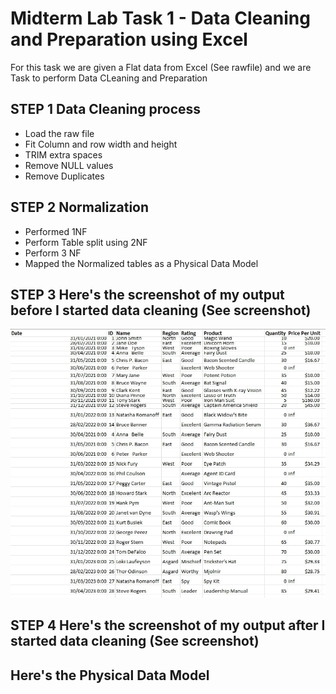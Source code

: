 # Midterm Lab Task 1 - Data Cleaning and Preparation using Excel
For this task we are given a Flat data from Excel (See rawfile) and we are Task to perform Data CLeaning and Preparation

## STEP 1 Data Cleaning process
- Load the raw file
- Fit Column and row width and height
- TRIM extra spaces
- Remove NULL values
- Remove Duplicates

## STEP 2 Normalization
- Performed 1NF
- Perform Table split using 2NF
- Perform 3 NF
- Mapped the Normalized tables as a Physical Data Model

## STEP 3 Here's the screenshot of my output before I started data cleaning (See screenshot)
![screenshot](https://github.com/barbieminion/EDM-Portfolio/blob/main/Midterm%20Task%201/images/Before.jpg)

## STEP 4 Here's the screenshot of my output after I started data cleaning (See screenshot)

## Here's the Physical Data Model

